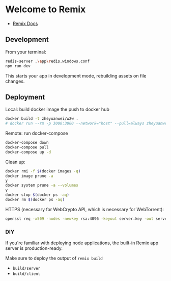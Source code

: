 # Welcome to Remix

- [Remix Docs](https://remix.run/docs)

## Development

From your terminal:

```sh
redis-server .\app\redis.windows.conf
npm run dev
```

This starts your app in development mode, rebuilding assets on file changes.

## Deployment

Local: build docker image the push to docker hub

```sh
docker build -t zheyuanwei/w2w .
# docker run --rm -p 3000:3000 --network="host" --pull=always zheyuanwei/w2w
```

Remote: run docker-compose

```sh
docker-compose down
docker-compose pull
docker-compose up -d
```

Clean up:

```sh
docker rmi -f $(docker images -q)
docker image prune -a
y
docker system prune -a --volumes
y
docker stop $(docker ps -aq)
docker rm $(docker ps -aq)
```

HTTPS (necessary for WebCrypto API, which is necessary for WebTorrent):

```sh
openssl req -x509 -nodes -newkey rsa:4096 -keyout server.key -out server.crt
```

### DIY

If you're familiar with deploying node applications, the built-in Remix app server is production-ready.

Make sure to deploy the output of `remix build`

- `build/server`
- `build/client`
